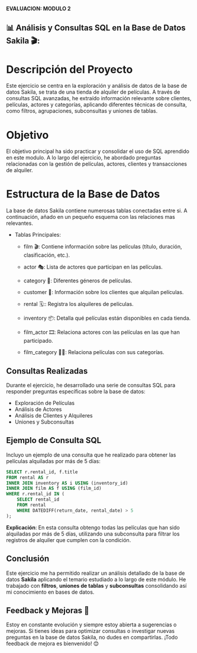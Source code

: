 
**EVALUACION: MODULO 2**

## **📊 Análisis y Consultas SQL en la Base de Datos Sakila 🎬:**

# Descripción del Proyecto

Este ejercicio se centra en la exploración y análisis de datos de la base de datos Sakila, se trata de una tienda de alquiler de películas. A través de consultas SQL avanzadas, he extraído información relevante sobre clientes, películas, actores y categorías, aplicando diferentes técnicas de consulta, como filtros, agrupaciones, subconsultas y uniones de tablas.


# Objetivo

El objetivo principal ha sido practicar y consolidar el uso de SQL aprendido en este modulo. A lo largo del ejercicio, he abordado preguntas relacionadas con la gestión de películas, actores, clientes y transacciones de alquiler.


# Estructura de la Base de Datos

La base de datos Sakila contiene numerosas tablas conectadas entre si. A continuación, añado en un pequeño esquema con las relaciones mas relevantes.

- Tablas Principales:

    - film 🎬: Contiene información sobre las películas (título, duración, clasificación, etc.).

    - actor 🎭: Lista de actores que participan en las películas.

    - category 🍿: Diferentes géneros de películas.

    - customer 👥: Información sobre los clientes que alquilan películas.

    - rental 🗓️:: Registra los alquileres de películas.

    - inventory 📦: Detalla qué películas están disponibles en cada tienda.

    - film_actor 🎞️: Relaciona actores con las películas en las que han participado.

    - film_category 🍿️🎥: Relaciona películas con sus categorías.

## Consultas Realizadas

Durante el ejercicio, he desarrollado una serie de consultas SQL para responder preguntas específicas sobre la base de datos:

- Exploración de Películas
- Análisis de Actores
- Análisis de Clientes y Alquileres
- Uniones y Subconsultas 

## Ejemplo de Consulta SQL

Incluyo un ejemplo de una consulta que he realizado para obtener las películas alquiladas por más de 5 días:

```sql
SELECT r.rental_id, f.title
FROM rental AS r
INNER JOIN inventory AS i USING (inventory_id)
INNER JOIN film AS f USING (film_id)
WHERE r.rental_id IN (
    SELECT rental_id
    FROM rental
    WHERE DATEDIFF(return_date, rental_date) > 5
);
```

**Explicación**: En esta consulta obtengo todas las películas que han sido alquiladas por más de 5 días, utilizando una subconsulta para filtrar los registros de alquiler que cumplen con la condición.

## Conclusión
Este ejercicio me ha permitido realizar un análisis detallado de la base de datos **Sakila** aplicando el temario estudiado a lo largo de este módulo.
He trabajado con **filtros**, **uniones de tablas** y **subconsultas** consolidando así mi conocimiento en bases de datos.


## Feedback y Mejoras 📝

Estoy en constante evolución y siempre estoy abierta a sugerencias o mejoras. Si tienes ideas para optimizar consultas o investigar nuevas preguntas en la base de datos Sakila, no dudes en compartirlas. ¡Todo feedback de mejora es bienvenido! 😊

